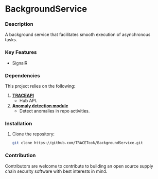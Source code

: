 # BackgroundService



### Description
A background service that facilitates smooth execution of asynchronous tasks.
### Key Features
- SignalR

### Dependencies
This project relies on the following:
1. **[TRACEAPI](https://github.com/TRACETool/TRACEAPI)**
   - Hub API.
2. **[Anomaly detection module](https://github.com/TRACETool/AnomalyModule)**
   - Detect anomalies in repo activities.

### Installation
1. Clone the repository:
   ```bash
   git clone https://github.com/TRACETook/BackgroundService.git

### Contribution
 Contributors are welcome to contribute to building an open source supply chain security software with best interests in mind.

 
